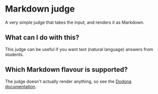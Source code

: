 # Markdown judge

A very simple judge that takes the input, and renders it as Markdown.

## What can I do with this?

This judge can be useful if you want text (natural language) answers from students.

## Which Markdown flavour is supported?

The judge doesn't actually render anything, so see the [Dodona documentation](https://docs.dodona.be/nl/references/exercise-description/#markdown).
